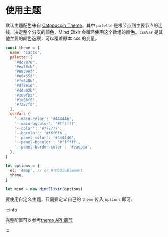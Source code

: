 # 使用主题

默认主题配色来自 [Catppuccin Theme](https://github.com/catppuccin/catppuccin)，其中 `palette` 是根节点到主要节点的连线，决定整个分支的颜色，Mind Elixir 会循环使用这个数组的颜色。`cssVar` 是其他主要的颜色选项，可以覆盖原本 css 的变量。

```js
const theme = {
  name: 'Latte',
  palette: [
    '#dd7878',
    '#ea76cb',
    '#8839ef',
    '#e64553',
    '#fe640b',
    '#df8e1d',
    '#40a02b',
    '#209fb5',
    '#1e66f5',
    '#7287fd',
  ],
  cssVar: {
    '--main-color': '#444446',
    '--main-bgcolor': '#ffffff',
    '--color': '#777777',
    '--bgcolor': '#f6f6f6',
    '--panel-color': '#444446',
    '--panel-bgcolor': '#ffffff',
    '--panel-border-color': '#eaeaea',
  },
}

let options = {
  el: '#map', // or HTMLDivElement
  theme,
}

let mind = new MindElixir(options)
```

要使用自定义主题，只需要定义自己的 `theme` 传入 `options` 即可。

:::info

完整配置可以参考[theme API 章节](../api/mind-elixir.theme.md)

:::
